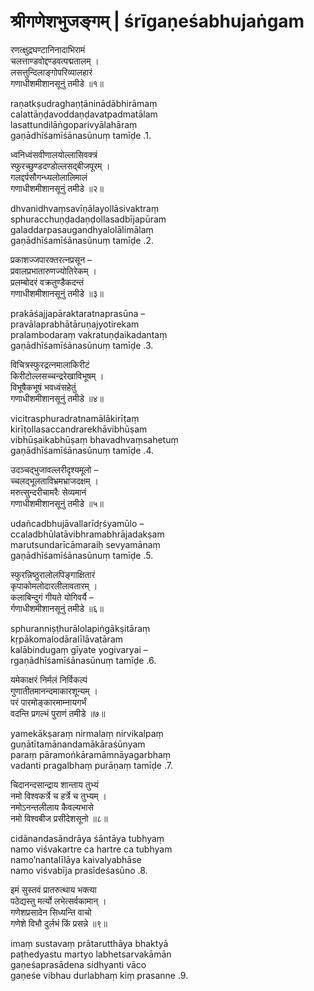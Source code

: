 # श्रीगणेशभुजङ्गम् | śrīgaṇeśabhujaṅgam

रणत्क्षुद्रघण्टानिनादाभिरामं  
चलत्ताण्डवोद्दण्डवत्पद्मतालम् ।  
लसत्तुन्दिलाङ्गोपरिव्यालहारं  
गणाधीशमीशानसूनुं तमीडे ॥१॥

raṇatkṣudraghaṇṭāninādābhirāmaṃ  
calattāṇḍavoddaṇḍavatpadmatālam  
lasattundilāṅgoparivyālahāraṃ  
gaṇādhīśamīśānasūnuṃ tamīḍe .1.

ध्वनिध्वंसवीणालयोल्लासिवक्त्रं  
स्फुरच्छुण्डदण्डोल्लसद्बीजपूरम् ।  
गलद्दर्पसौगन्ध्यलोलालिमालं  
गणाधीशमीशानसूनुं तमीडे ॥२॥

dhvanidhvaṃsavīṇālayollāsivaktraṃ  
sphuracchuṇḍadaṇḍollasadbījapūram  
galaddarpasaugandhyalolālimālaṃ  
gaṇādhīśamīśānasūnuṃ tamīḍe .2.

प्रकाशज्जपारक्तरत्नप्रसून –  
प्रवालप्रभातारुणज्योतिरेकम् ।  
प्रलम्बोदरं वक्रतुण्डैकदन्तं  
गणाधीशमीशानसूनुं तमीडे ॥३॥

prakāśajjapāraktaratnaprasūna –  
pravālaprabhātāruṇajyotirekam  
pralambodaraṃ vakratuṇḍaikadantaṃ  
gaṇādhīśamīśānasūnuṃ tamīḍe .3.

विचित्रस्फुरद्रत्नमालाकिरीटं  
किरीटोल्लसच्चन्द्ररेखाविभूषम् ।  
विभूषैकभूषं भवध्वंसहेतुं  
गणाधीशमीशानसूनुं तमीडे ॥४॥

vicitrasphuradratnamālākirīṭaṃ  
kirīṭollasaccandrarekhāvibhūṣam  
vibhūṣaikabhūṣaṃ bhavadhvaṃsahetuṃ  
gaṇādhīśamīśānasūnuṃ tamīḍe .4.

उदञ्चद्भुजावल्लरीदृश्यमूलो –  
च्चलद्भूलताविभ्रमभ्राजदक्षम् ।  
मरुत्सुन्दरीचामरैः सेव्यमानं  
गणाधीशमीशानसूनुं तमीडे ॥५॥

udañcadbhujāvallarīdṛśyamūlo –  
ccaladbhūlatāvibhramabhrājadakṣam  
marutsundarīcāmaraiḥ sevyamānaṃ  
gaṇādhīśamīśānasūnuṃ tamīḍe .5.

स्फुरन्निष्ठुरालोलपिङ्गाक्षितारं  
कृपाकोमलोदारलीलावतारम् ।  
कलाबिन्दुगं गीयते योगिवर्यै –  
र्गणाधीशमीशानसूनुं तमीडे ॥६॥

sphuranniṣṭhurālolapiṅgākṣitāraṃ  
kṛpākomalodāralīlāvatāram  
kalābindugaṃ gīyate yogivaryai –  
rgaṇādhīśamīśānasūnuṃ tamīḍe .6.

यमेकाक्षरं निर्मलं निर्विकल्पं  
गुणातीतमानन्दमाकारशून्यम् ।  
परं पारमोङ्कारमाम्नायगर्भं  
वदन्ति प्रगल्भं पुराणं तमीडे ॥७॥

yamekākṣaraṃ nirmalaṃ nirvikalpaṃ  
guṇātītamānandamākāraśūnyam  
paraṃ pāramoṅkāramāmnāyagarbhaṃ  
vadanti pragalbhaṃ purāṇaṃ tamīḍe .7.

चिदानन्दसान्द्राय शान्ताय तुभ्यं  
नमो विश्वकर्त्रे च हर्त्रे च तुभ्यम् ।  
नमोऽनन्तलीलाय कैवल्यभासे  
नमो विश्वबीज प्रसीदेशसूनो ॥८॥

cidānandasāndrāya śāntāya tubhyaṃ  
namo viśvakartre ca hartre ca tubhyam  
namo’nantalīlāya kaivalyabhāse  
namo viśvabīja prasīdeśasūno .8.

इमं सुस्तवं प्रातरुत्थाय भक्त्या  
पठेद्यस्तु मर्त्यो लभेत्सर्वकामान् ।  
गणेशप्रसादेन सिध्यन्ति वाचो  
गणेशे विभौ दुर्लभं किं प्रसन्ने ॥९॥

imaṃ sustavaṃ prātarutthāya bhaktyā  
paṭhedyastu martyo labhetsarvakāmān  
gaṇeśaprasādena sidhyanti vāco  
gaṇeśe vibhau durlabhaṃ kiṃ prasanne .9.
